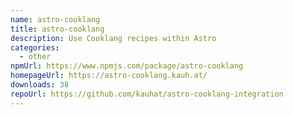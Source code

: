 ```yaml
---
name: astro-cooklang
title: astro-cooklang
description: Use Cooklang recipes within Astro
categories:
  - other
npmUrl: https://www.npmjs.com/package/astro-cooklang
homepageUrl: https://astro-cooklang.kauh.at/
downloads: 38
repoUrl: https://github.com/kauhat/astro-cooklang-integration
---
```

